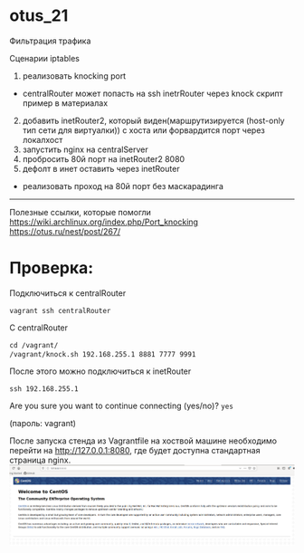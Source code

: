 # otus_21
Фильтрация трафика

Сценарии iptables
1) реализовать knocking port
- centralRouter может попасть на ssh inetrRouter через knock скрипт
пример в материалах
2) добавить inetRouter2, который виден(маршрутизируется (host-only тип сети для виртуалки)) с хоста или форвардится порт через локалхост
3) запустить nginx на centralServer
4) пробросить 80й порт на inetRouter2 8080
5) дефолт в инет оставить через inetRouter

* реализовать проход на 80й порт без маскарадинга

________________________________________________________________

Полезные ссылки, которые помогли
https://wiki.archlinux.org/index.php/Port_knocking
https://otus.ru/nest/post/267/

# Проверка:

Подключиться к centralRouter

```
vagrant ssh centralRouter
```
С centralRouter

```
cd /vagrant/
/vagrant/knock.sh 192.168.255.1 8881 7777 9991
```

После этого можно подключиться к inetRouter

```
ssh 192.168.255.1
```
Are you sure you want to continue connecting (yes/no)? ```yes```

(пароль: vagrant)

После запуска стенда из Vagrantfile на хоствой машине необходимо перейти на http://127.0.0.1:8080, где будет доступна стандартная страница nginx.
![Img_alt](https://github.com/Edo1993/otus_21/blob/master/201.png)
